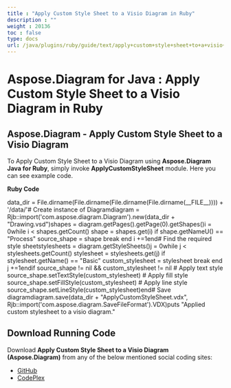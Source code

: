```yaml
---
title : "Apply Custom Style Sheet to a Visio Diagram in Ruby" 
description : "" 
weight : 20136 
toc : false
type: docs
url: /java/plugins/ruby/guide/text/apply+custom+style+sheet+to+a+visio+diagram+in+ruby/
---
```


# Aspose.Diagram for Java : Apply Custom Style Sheet to a Visio Diagram in Ruby


## Aspose.Diagram - Apply Custom Style Sheet to a Visio Diagram

To Apply Custom Style Sheet to a Visio Diagram using **Aspose.Diagram Java for Ruby**, simply invoke **ApplyCustomStyleSheet** module. Here you can see example code.

**Ruby Code**

data\_dir = File.dirname(File.dirname(File.dirname(File.dirname(\_\_FILE\_\_)))) + '/data/'# Create instance of Diagramdiagram = Rjb::import('com.aspose.diagram.Diagram').new(data\_dir + "Drawing.vsd")shapes = diagram.getPages().getPage(0).getShapes()i = 0while i < shapes.getCount()    shape = shapes.get(i)    if shape.getNameU() == "Process"        source\_shape = shape        break    end    i +=1end# Find the required style sheetstylesheets = diagram.getStyleSheets()j = 0while j < stylesheets.getCount()    stylesheet = stylesheets.get(j)    if stylesheet.getName() == "Basic"        custom\_stylesheet = stylesheet        break    end    j +=1endif source\_shape != nil && custom\_stylesheet != nil    # Apply text style    source\_shape.setTextStyle(custom\_stylesheet)    # Apply fill style    source\_shape.setFillStyle(custom\_stylesheet)    # Apply line style    source\_shape.setLineStyle(custom\_stylesheet)end# Save diagramdiagram.save(data\_dir + "ApplyCustomStyleSheet.vdx", Rjb::import('com.aspose.diagram.SaveFileFormat').VDX)puts "Applied custom stylesheet to a visio diagram."

## Download Running Code

Download **Apply Custom Style Sheet to a Visio Diagram (Aspose.Diagram)** from any of the below mentioned social coding sites:

*   [GitHub](https://github.com/asposediagram/Aspose.Diagram-for-Java/blob/master/Plugins/Aspose_Diagram_Java_for_Ruby/lib/asposediagramjava/Text/applycustomstylesheet.rb)
*   [CodePlex](https://asposediagramjavaruby.codeplex.com/SourceControl/latest#lib/asposediagramjava/Text/applycustomstylesheet.rb)


